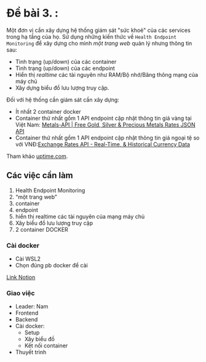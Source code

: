 
# Đề bài 3. :
Một đơn vị cần xây dựng hệ thống giám sát "sức khoẻ" của các services trong hạ tầng của họ. Sử dụng những kiến thức về `Health Endpoint Monitoring` để xây dựng cho mình *một trang web* quản lý nhưng thông tin sau:

- Tình trạng (up/down) của các container
- Tình trạng (up/down) của các endpoint
- Hiển thị *realtime* các tài nguyên như RAM/Bộ nhớ/Băng thông mạng của máy chủ
- Xây dựng biểu đồ lưu lượng truy cập.

Đối với hệ thống cần giám sát cần xây dựng:

- Ít nhất 2 container docker
- Container thứ nhất gồm 1 API endpoint cập nhật thông tin giá vàng tại Việt Nam: [Metals-API | Free Gold, Silver & Precious Metals Rates JSON API](https://www.metals-api.com/)
- Container thứ nhất gồm 1 API endpoint cập nhật thông tin giá ngoại tệ so với VNĐ:[Exchange Rates API - Real-Time, & Historical Currency Data](https://exchangeratesapi.io/)

Tham khảo [uptime.com](https://uptime.com/).

## Các việc cần làm
1. Health Endpoint Monitoring
2. “một trang web”
3. container
4. endpoint
5. hiển thị realtime các tài nguyên của mạng máy chủ
6. Xây biểu đồ lưu lượng truy cập
7. 2 container DOCKER


### Cài docker
- Cài WSL2
- Chọn đúng pb docker để cài 

[Link Notion](https://www.notion.so/Ki-n-tr-c-ph-n-m-m-10a84cf2a71780209ac5f1e61ee96708?pvs=4)

### Giao việc
- Leader: Nam
- Frontend
- Backend
- Cài docker:
    - Setup
    - Xây biểu đồ
    - Kết nối container
- Thuyết trình
